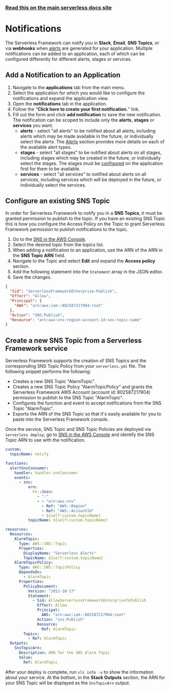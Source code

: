 <!--
title: Serverless Dashboard - Notifications
menuText: Notifications
layout: Doc
-->

<!-- DOCS-SITE-LINK:START automatically generated  -->

### [Read this on the main serverless docs site](https://www.serverless.com/framework/docs/)

<!-- DOCS-SITE-LINK:END -->

# Notifications

The Serverless Framework can notify you in **Slack**, **Email**, **SNS Topics**, or via 
**webhooks** when [alerts](./insights.md#alerts) are generated for your application. Multiple notifications can be added to an application, each of which can be configured differently for different alerts, stages or services.

## Add a Notification to an Application

1. Navigate to the **applications** tab from the main menu.
2. Select the application for which you would like to configure the notifications and expand the application view.
3. Open the **notifications** tab in the application.
4. Follow the "**Click here to create your first notification.**" link.
5. Fill out the form and click **add notification** to save the new notification. The notification can be scoped to include only the **alerts**, **stages** or **services** you want.
    - **alerts** - select "all alerts" to be notified about all alerts, including alerts which may be made available in the future, or individually select the alerts. The [Alerts](./insights.md#alerts) section provides more details on each of the available alert types.
    - **stages** - select "all stages" to be notified about alerts on all stages, including stages which may be created in the future, or individually select the stages. The stages must be [configured](./profiles.md#add-a-deployment-profile-to-your-application-and-stage) on the application first for them to be available.
    - **services** - select "all services" to notified about alerts on all services, including services which will be deployed in the future, or individually select the services.


## Configure an existing SNS Topic

In order for Serverless Framework to notify you in a **SNS Topics**, it must be granted
permission to publish to the topic. If you have an existing SNS Topic this is how you configure the Access Policy on the Topic to grant Serverless Framework permission to publish
notifications to the topic.


1. Go to the [SNS in the AWS Console](https://console.aws.amazon.com/sns/v3/home).
2. Select the desired topic from the topics list.
3. When adding a notification to an application, use the ARN of the ARN in the **SNS Topic ARN** field.
4. Navigate to the Topic and select **Edit** and expand the **Access policy** section.
5. Add the following statement into the `Statement` array in the JSON editor.
6. Save the changes.

```json
{
  "Sid": "ServerlessFrameworkEnterprise-Publish",
  "Effect": "Allow",
  "Principal": {
    "AWS": "arn:aws:iam::802587217904:root"
  },
  "Action": "SNS:Publish",
  "Resource": "arn:aws:sns:region:account-id:sns-topic-name"
}
```

## Create a new SNS Topic from a Serverless Framework service

Serverless Framework supports the creation of SNS Topics and the corresponding SNS Topic Policy from your `serverless.yml` file. The following snippet performs the following:

- Creates a new SNS Topic "AlarmTopic".
- Creates a new SNS Topic Policy "AlarmTopicPolicy" and grants the Serverless Framework AWS Account (account id: 802587217904) permission to publish to the SNS Topic "AlarmTopic".
- Configures the function and event to accept notifications from the SNS Topic "AlarmTopic".
- Exports the ARN of the SNS Topic so that it's easily available for you to paste into the Serverless Framework console.

Once the service, SNS Topic and SNS Topic Policies are deployed via `serverless deploy`, go to
[SNS in the AWS Console](https://console.aws.amazon.com/sns/v3/home) and identify the SNS Topic ARN to use with the notification.

```yaml
custom:
  topicName: notify

functions:
  alertSnsConsumer:
    handler: handler.snsConsumer
    events:
      - sns:
          arn:
            Fn::Join:
              - ":"
              - - "arn:aws:sns"
                - Ref: "AWS::Region"
                - Ref: "AWS::AccountId"
                - ${self:custom.topicName}
          topicName: ${self:custom.topicName}

resources:
  Resources:
    AlarmTopic:
      Type: AWS::SNS::Topic
      Properties:
        DisplayName: "Serverless Alerts"
        TopicName: ${self:custom.topicName}
    AlarmTopicPolicy:
      Type: AWS::SNS::TopicPolicy
      DependsOn:
        - AlarmTopic
      Properties:
        PolicyDocument:
          Version: "2012-10-17"
          Statement:
            - Sid: AllowServerlessFrameworkEnterpriseToPublish
              Effect: Allow
              Principal:
                AWS: "arn:aws:iam::802587217904:root"
              Action: "sns:Publish"
              Resource:
                Ref: AlarmTopic
        Topics:
          - Ref: AlarmTopic
  Outputs:
    SnsTopicArn:
      Description: ARN for the SNS Alarm Topic
      Value:
        Ref: AlarmTopic
```

After your deploy is complete, run `sls info -v` to show the information about your service. At the bottom, in the **Stack Outputs** section, the ARN for your SNS Topic will be displayed as the `SnsTopicArn` output.

